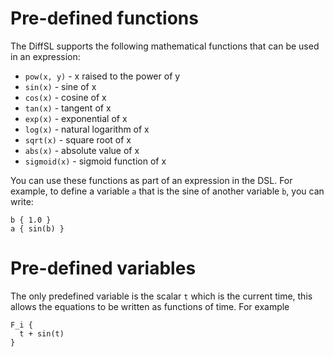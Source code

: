 # Pre-defined functions

The DiffSL supports the following mathematical functions that can be used in an expression:

* `pow(x, y)` - x raised to the power of y
* `sin(x)` - sine of x
* `cos(x)` - cosine of x
* `tan(x)` - tangent of x
* `exp(x)` - exponential of x
* `log(x)` - natural logarithm of x
* `sqrt(x)` - square root of x
* `abs(x)` - absolute value of x
* `sigmoid(x)` - sigmoid function of x

You can use these functions as part of an expression in the DSL. For example, to define a variable `a` that is the sine of another variable `b`, you can write:

```
b { 1.0 }
a { sin(b) }
```

# Pre-defined variables

The only predefined variable is the scalar `t` which is the current time, this allows the equations to be written as functions of time. For example

```
F_i {
  t + sin(t)
}
```